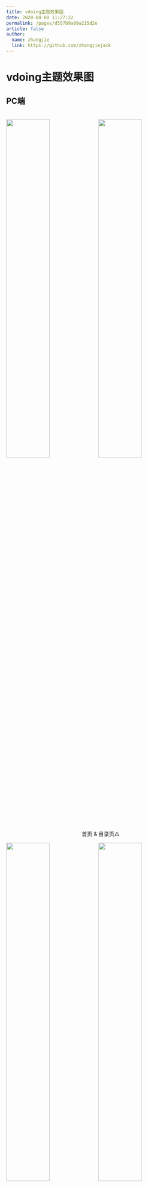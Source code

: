 ```yaml
---
title: vdoing主题效果图
date: 2020-04-08 11:27:22
permalink: /pages/d557b9a89a215d2e
article: false
author: 
  name: zhangjie
  link: https://github.com/zhangjiejack
---
```


# vdoing主题效果图

## PC端

<br/>
<img src="https://cdn.jsdelivr.net/gh/xugaoyi/image_store/blog/20200408125410.png" style="width:48%;"/>
<img src="https://cdn.jsdelivr.net/gh/xugaoyi/image_store/blog/20200408120138.png"  style="width:48%;" />
<p align="center">首页 & 目录页△</p>
<img src="https://cdn.jsdelivr.net/gh/xugaoyi/image_store/blog/20200408120144.png"  style="width:48%;" />
<img src="https://cdn.jsdelivr.net/gh/xugaoyi/image_store/blog/20200408120145.png"  style="width:48%;" />
<p align="center">文章详情页 & 时间轴页△</p>

## 首页个性化大图

<br/>
<img src="https://cdn.jsdelivr.net/gh/xugaoyi/image_store/blog/20200408125412.png" />
<p align="center">首页个性化大图△</p>

## 深色模式和阅读模式

<br/>
<img src="https://cdn.jsdelivr.net/gh/xugaoyi/image_store/blog/20200408125408.png"  style="width:48%;" />
<img src="https://cdn.jsdelivr.net/gh/xugaoyi/image_store/blog/20200408120139.png"  style="width:48%;" />
<p align="center">深色模式△</p>
<img src="https://cdn.jsdelivr.net/gh/xugaoyi/image_store/blog/20200408125409.png"  style="width:48%;" />
<img src="https://cdn.jsdelivr.net/gh/xugaoyi/image_store/blog/20200408120143.png"  style="width:48%;" />
<p align="center">阅读模式△</p>

## 移动端

<br/>
<img src="https://cdn.jsdelivr.net/gh/xugaoyi/image_store/blog/20200408120606.png" style="width:24%;" />
<img src="https://cdn.jsdelivr.net/gh/xugaoyi/image_store/blog/20200408120147.png" style="width:24%;" />
<img src="https://cdn.jsdelivr.net/gh/xugaoyi/image_store/blog/20200408120148.png" style="width:24%;" />
<img src="https://cdn.jsdelivr.net/gh/xugaoyi/image_store/blog/20200408130831.png" style="width:24%;" />
<p align="center">移动端效果△</p>

<style scoped>
    /* .content__default img{border: 1px solid #ccc;} */
</style>

